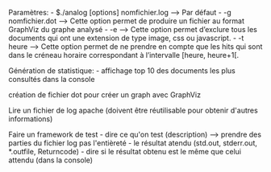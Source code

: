 Paramètres:
    - $./analog [options] nomfichier.log  -->  Par défaut
    - -g nomfichier.dot  -->  Cette option permet de produire un fichier au format GraphViz du graphe analysé
    - -e  -->  Cette option permet d’exclure tous les documents qui ont une extension de type image, css ou javascript.
    - -t heure  -->  Cette option permet de ne prendre en compte que les hits qui sont dans le créneau horaire correspondant à l’intervalle [heure, heure+1[.

Génération de statistique:
    - affichage top 10 des documents les plus consultés dans la console

création de fichier dot pour créer un graph avec GraphViz

Lire un fichier de log apache (doivent être réutilisable pour obtenir d'autres informations)

Faire un framework de test
    - dire ce qu'on test (description) --> prendre des parties du fichier log pas l'entièreté
    - le résultat atendu (std.out, stderr.out, *.outfile, Returncode)
    - dire si le résultat obtenu est le même que celui attendu (dans la console)
